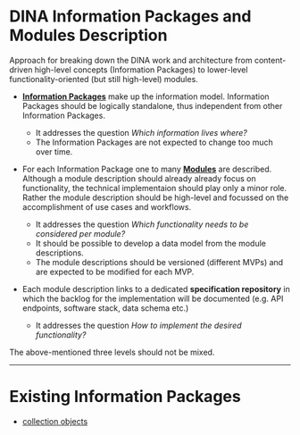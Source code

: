 # DINA Information Packages and Modules Description

Approach for breaking down the DINA work and architecture from content-driven high-level concepts (Information Packages) to lower-level functionality-oriented (but still high-level) modules.

* __[Information Packages](information_packages/)__ make up the information model. Information Packages should be logically standalone, thus independent from other Information Packages.  
  * It addresses the question _Which information lives where?_ 
  * The Information Packages are not expected to change too much over time.

* For each Information Package one to many __[Modules](module_descriptions/)__ are described. Although a module description should already already focus on  functionality, the technical implementaion should play only a minor role. Rather the module description should be high-level and focussed on the accomplishment of use cases and workflows. 
  * It addresses the question _Which functionality needs to be considered per module?_
  * It should be possible to develop a data model from the module descriptions. 
  * The module descriptions should be versioned (different MVPs) and are expected to be modified for each MVP.

* Each module description links to a dedicated __specification repository__ in which the backlog for the implementation will be documented (e.g. API endpoints, software stack, data schema etc.)
  * It addresses the question _How to implement the desired functionality?_


The above-mentioned three levels should not be mixed.

<hr/>

# Existing Information Packages

* [collection objects](information_packages/collection_objects.md)


